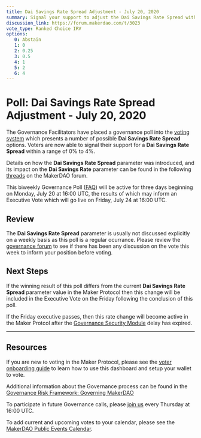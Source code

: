 ```yaml
---
title: Dai Savings Rate Spread Adjustment - July 20, 2020
summary: Signal your support to adjust the Dai Savings Rate Spread within a range of 0% to 4%
discussion_link: https://forum.makerdao.com/t/3023
vote_type: Ranked Choice IRV
options:
   0: Abstain
   1: 0
   2: 0.25
   3: 0.5
   4: 1
   5: 2
   6: 4
---
```

# Poll: Dai Savings Rate Spread Adjustment - July 20, 2020

The Governance Facilitators have placed a governance poll into the [voting system](https://vote.makerdao.com/polling) which presents a number of possible **Dai Savings Rate Spread** options. Voters are now able to signal their support for a **Dai Savings Rate Spread** within a range of 0% to 4%.

Details on how the **Dai Savings Rate Spread** parameter was introduced, and its impact on the **Dai Savings Rate** parameter can be found in the following [threads](https://forum.makerdao.com/tag/dsr-spread) on the MakerDAO forum.

This biweekly Governance Poll ([FAQ](https://community-development.makerdao.com/governance/governance)) will be active for three days beginning on Monday, July 20 at 16:00 UTC, the results of which may inform an Executive Vote which will go live on Friday, July 24 at 16:00 UTC.

## Review

The **Dai Savings Rate Spread** parameter is usually not discussed explicitly on a weekly basis as this poll is a regular ocurrance. Please review the [governance forum](https://forum.makerdao.com/c/governance) to see if there has been any discussion on the vote this week to inform your position before voting.

## Next Steps

If the winning result of this poll differs from the current **Dai Savings Rate Spread** parameter value in the Maker Protocol then this change will be included in the Executive Vote on the Friday following the conclusion of this poll. 

If the Friday executive passes, then this rate change will become active in the Maker Protcol after the [Governance Security Module](https://forum.makerdao.com/tag/govsec-module) delay has expired.

---

## Resources

If you are new to voting in the Maker Protocol, please see the [voter onboarding guide](https://community-development.makerdao.com/onboarding/voter-onboarding) to learn how to use this dashboard and setup your wallet to vote.

Additional information about the Governance process can be found in the [Governance Risk Framework: Governing MakerDAO](https://community-development.makerdao.com/governance/governance-risk-framework)

To participate in future Governance calls, please [join us](https://community-development.makerdao.com/governance/governance-and-risk-meetings) every Thursday at 16:00 UTC.

To add current and upcoming votes to your calendar, please see the [MakerDAO Public Events Calendar](https://calendar.google.com/calendar/embed?src=makerdao.com_3efhm2ghipksegl009ktniomdk%40group.calendar.google.com&ctz=America%2FLos_Angeles).
